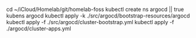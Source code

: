 cd ~/iCloud/Homelab/git/homelab-foss
kubectl create ns argocd || true
kubens argocd
kubectl apply -k ./src/argocd/bootstrap-resources/argocd
kubectl apply -f ./src/argocd/cluster-bootstrap.yml
kubectl apply -f ./argocd/cluster-apps.yml
